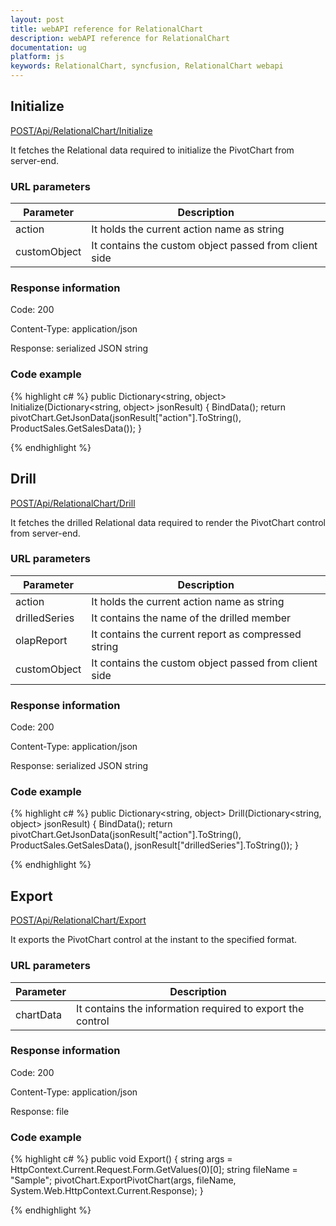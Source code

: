 ```yaml
---
layout: post
title: webAPI reference for RelationalChart
description: webAPI reference for RelationalChart
documentation: ug
platform: js
keywords: RelationalChart, syncfusion, RelationalChart webapi
---
```


## Initialize

[POST/Api/RelationalChart/Initialize](http://js.syncfusion.com/demos/ejServices/api/RelationalChart/Initialize)

It fetches the Relational data required to initialize the PivotChart from server-end.

### URL parameters

|  Parameter |  Description | 
|---|---|
|action|It holds the current action name as string|
|customObject|It contains the custom object passed from client side|

### Response information 

Code: 200

Content-Type: application/json

Response: serialized JSON string	

### Code example 

{% highlight c# %}
public Dictionary<string, object> Initialize(Dictionary<string, object> jsonResult)
{
    BindData();
    return pivotChart.GetJsonData(jsonResult["action"].ToString(), ProductSales.GetSalesData());
}

{% endhighlight %}

## Drill

[POST/Api/RelationalChart/Drill](http://js.syncfusion.com/demos/ejServices/api/RelationalChart/Drill)

It fetches the drilled Relational data required to render the PivotChart control from server-end.

### URL parameters

|  Parameter |  Description | 
|---|---|
|action|It holds the current action name as string|
|drilledSeries|It contains the name of the drilled member|
|olapReport|It contains the current report as compressed string|
|customObject|It contains the custom object passed from client side|

### Response information 

Code: 200

Content-Type: application/json

Response: serialized JSON string

### Code example 

{% highlight c# %}
public Dictionary<string, object> Drill(Dictionary<string, object> jsonResult)
{
    BindData();
    return pivotChart.GetJsonData(jsonResult["action"].ToString(), ProductSales.GetSalesData(), jsonResult["drilledSeries"].ToString());
}

{% endhighlight %}

## Export

[POST/Api/RelationalChart/Export](http://js.syncfusion.com/demos/ejServices/api/RelationalChart/Export)

It exports the PivotChart control at the instant to the specified format.

### URL parameters

|  Parameter |  Description | 
|---|---|
|chartData|It contains the information required to export the control|

### Response information 

Code: 200

Content-Type: application/json

Response: file

### Code example 

{% highlight c# %}
public void Export()
{
    string args = HttpContext.Current.Request.Form.GetValues(0)[0];
    string fileName = "Sample";
    pivotChart.ExportPivotChart(args, fileName, System.Web.HttpContext.Current.Response);
}
        
{% endhighlight %}
